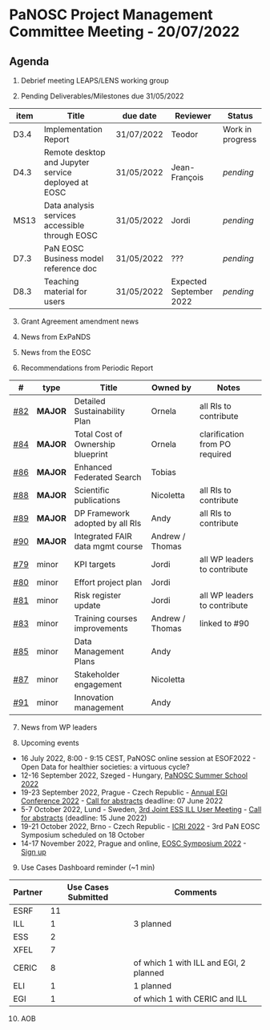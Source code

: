 PaNOSC Project Management Committee Meeting - 20/07/2022
=========================================================

Agenda
------	

1. Debrief meeting LEAPS/LENS working group

2. Pending Deliverables/Milestones due 31/05/2022

| item |    Title    | due date | Reviewer | Status |
| ---- | ----------- | -------- | -------- | -------|
| D3.4 | Implementation Report | 31/07/2022 | Teodor | Work in progress |
| D4.3 | Remote desktop and Jupyter service deployed at EOSC | 31/05/2022 | Jean-François | *pending* |
| MS13 | Data analysis services accessible through EOSC | 31/05/2022 | Jordi | *pending* |
| D7.3 | PaN EOSC Business model reference doc | 31/05/2022 | ???  |  *pending* |
| D8.3 | Teaching material for users | 31/05/2022 | Expected September 2022 | *pending* |

3. Grant Agreement amendment news

4. News from ExPaNDS

5. News from the EOSC

6. Recommendations from Periodic Report

|  #  | type | Title | Owned by | Notes |
| --- | ---- | ----- | -------- | ----- |
| [#82](https://github.com/panosc-eu/panosc/issues/82) | **MAJOR** | Detailed Sustainability Plan | Ornela | all RIs to contribute |
| [#84](https://github.com/panosc-eu/panosc/issues/84) | **MAJOR** | Total Cost of Ownership blueprint | Ornela | clarification from PO required |
| [#86](https://github.com/panosc-eu/panosc/issues/86) | **MAJOR** | Enhanced Federated Search | Tobias | |
| [#88](https://github.com/panosc-eu/panosc/issues/88) | **MAJOR** | Scientific publications | Nicoletta | all RIs to contribute |
| [#89](https://github.com/panosc-eu/panosc/issues/89) | **MAJOR** | DP Framework adopted by all RIs | Andy | all RIs to contribute |
| [#90](https://github.com/panosc-eu/panosc/issues/90) | **MAJOR** | Integrated FAIR data mgmt course | Andrew / Thomas |
| [#79](https://github.com/panosc-eu/panosc/issues/79) | minor | KPI targets | Jordi | all WP leaders to contribute |
| [#80](https://github.com/panosc-eu/panosc/issues/80) | minor | Effort project plan | Jordi |  |
| [#81](https://github.com/panosc-eu/panosc/issues/81) | minor | Risk register update | Jordi | all WP leaders to contribute |
| [#83](https://github.com/panosc-eu/panosc/issues/83) | minor | Training courses improvements | Andrew / Thomas | linked to #90 |
| [#85](https://github.com/panosc-eu/panosc/issues/85) | minor | Data Management Plans | Andy | | 
| [#87](https://github.com/panosc-eu/panosc/issues/87) | minor | Stakeholder engagement | Nicoletta | | 
| [#91](https://github.com/panosc-eu/panosc/issues/91) | minor | Innovation management | Andy | | 

7. News from WP leaders

8. Upcoming events

* 16 July 2022, 8:00 - 9:15 CEST, PaNOSC online session at ESOF2022 - Open Data for healthier societies: a virtuous cycle?
* 12-16 September 2022, Szeged - Hungary, [PaNOSC Summer School 2022](https://www.panosc.eu/events/panosc-summer-school-2022/)
* 19-23 September 2022, Prague - Czech Republic - [Annual EGI Conference 2022](https://indico.egi.eu/event/5882/overview) - [Call for abstracts](https://indico.egi.eu/event/5882/abstracts/) deadline: 07 June 2022
* 5-7 October 2022, Lund - Sweden, [3rd Joint ESS ILL User Meeting](https://indico.esss.lu.se/event/2809/) - [Call for abstracts](https://indico.esss.lu.se/event/2809/abstracts/) (deadline: 15 June 2022)
* 19-21 October 2022, Brno - Czech Republic - [ICRI 2022](https://www.icri2022.cz/) - 3rd PaN EOSC Symposium scheduled on 18 October
* 14-17 November 2022, Prague and online, [EOSC Symposium 2022](https://eosc-portal.eu/events/eosc-symposium-2022) - [Sign up](https://eosc.us6.list-manage.com/track/click?u=bd106f33ba5f588652c5ad1a4&id=e52c4307a6&e=13138fee77)

9. Use Cases Dashboard reminder (~1 min)

| Partner | Use Cases Submitted | Comments |
| ------- | ------------------- | -------- |
| ESRF  |  11  |  |
| ILL   |  1  | 3 planned  | of which 1 w CERIC and EGI)
| ESS   |  2  |   |
| XFEL  |  7  |   |
| CERIC |  8  | of which 1 with ILL and EGI, 2 planned |
| ELI   |  1  | 1 planned  |
| EGI   |  1  | of which 1 with CERIC and ILL | 

10. AOB
